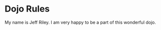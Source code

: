 Dojo Rules
==========

My name is Jeff Riley.  I am very happy to be a part of this wonderful dojo.

